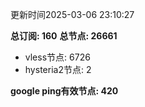 更新时间2025-03-06 23:10:27

**总订阅: 160**
**总节点: 26661**
- vless节点: 6726
- hysteria2节点: 2

**google ping有效节点: 420**
